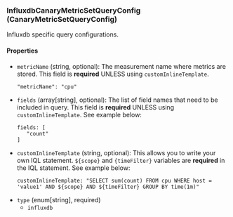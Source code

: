 ### InfluxdbCanaryMetricSetQueryConfig (CanaryMetricSetQueryConfig)
Influxdb specific query configurations.

#### Properties
- `metricName` (string, optional): The measurement name where metrics are stored. This field is **required** UNLESS using `customInlineTemplate`.
   ```
   "metricName": "cpu"
   ```
- `fields` (array[string], optional): The list of field names that need to be included in query. This field is **required** UNLESS using `customInlineTemplate`. See example below:
   ```
   fields: [
      "count"
   ]
   ```
- `customInlineTemplate` (string, optional): This allows you to write your own IQL statement. `${scope}` and `{timeFilter}` variables are **required** in the IQL statement. See example below:
   ```
   customInlineTemplate: "SELECT sum(count) FROM cpu WHERE host = 'value1' AND ${scope} AND ${timeFilter} GROUP BY time(1m)"
   ```
- `type` (enum[string], required)
    - `influxdb`
